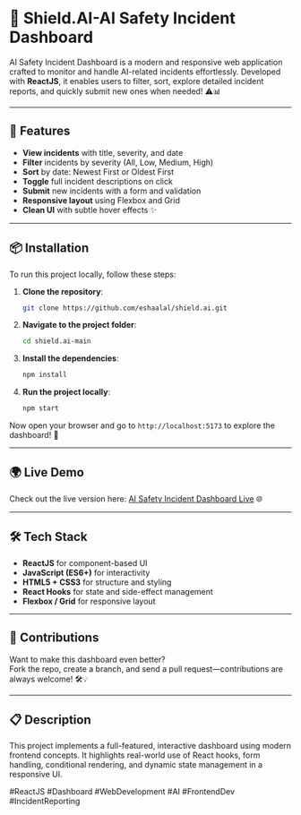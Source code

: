 # 🧠 Shield.AI-AI Safety Incident Dashboard

AI Safety Incident Dashboard is a modern and responsive web application crafted to monitor and handle AI-related incidents effortlessly. Developed with **ReactJS**, it enables users to filter, sort, explore detailed incident reports, and quickly submit new ones when needed! ⚠️📊

---

## 🚀 Features

- **View incidents** with title, severity, and date
- **Filter** incidents by severity (All, Low, Medium, High)
- **Sort** by date: Newest First or Oldest First
- **Toggle** full incident descriptions on click
- **Submit** new incidents with a form and validation
- **Responsive layout** using Flexbox and Grid
- **Clean UI** with subtle hover effects ✨

---

## 📦 Installation

To run this project locally, follow these steps:

1. **Clone the repository**:
   ```bash
   git clone https://github.com/eshaalal/shield.ai.git
   ```

2. **Navigate to the project folder**:
   ```bash
   cd shield.ai-main
   ```

3. **Install the dependencies**:
   ```bash
   npm install
   ```

4. **Run the project locally**:
   ```bash
   npm start
   ```

Now open your browser and go to `http://localhost:5173` to explore the dashboard! 🧭

---

## 🌍 Live Demo

Check out the live version here: [AI Safety Incident Dashboard Live](https://shield-ai-ebon.vercel.app) 🌐

---

## 🛠️ Tech Stack

- **ReactJS** for component-based UI
- **JavaScript (ES6+)** for interactivity
- **HTML5 + CSS3** for structure and styling
- **React Hooks** for state and side-effect management
- **Flexbox / Grid** for responsive layout

---

## 🤝 Contributions

Want to make this dashboard even better?  
Fork the repo, create a branch, and send a pull request—contributions are always welcome! 🛠️💡

---

## 📋 Description

This project implements a full-featured, interactive dashboard using modern frontend concepts. It highlights real-world use of React hooks, form handling, conditional rendering, and dynamic state management in a responsive UI.

#ReactJS #Dashboard #WebDevelopment #AI #FrontendDev #IncidentReporting

